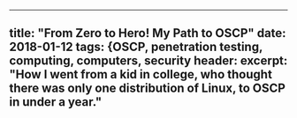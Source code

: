 ---
title: "From Zero to Hero! My Path to OSCP"
date: 2018-01-12
tags: {OSCP, penetration testing, computing, computers, security
header:
  excerpt: "How I went from a kid in college, who thought there was only one distribution of Linux, to OSCP in under a year."
----
